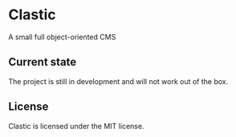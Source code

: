 Clastic
=======

A small full object-oriented CMS

## Current state

The project is still in development and will not work out of the box.

## License

Clastic is licensed under the MIT license.